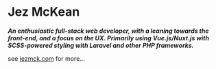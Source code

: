 <!--
**jezmck/jezmck** is a ✨ _special_ ✨ repository because its `README.md` (this file) appears on your GitHub profile.

Here are some ideas to get you started:

- 🔭 I’m currently working on ...
- 🌱 I’m currently learning ...
- 👯 I’m looking to collaborate on ...
- 🤔 I’m looking for help with ...
- 💬 Ask me about ...
- 📫 How to reach me: ...
- 😄 Pronouns: ...
- ⚡ Fun fact: ...
-->

# Jez McKean
***An enthusiastic full-stack web developer, with a leaning towards the front-end, and a focus on the UX. Primarily using Vue.js/Nuxt.js with SCSS-powered styling with Laravel and other PHP frameworks.***

see [jezmck.com](https://blog.jezmckean.com/me/) for more...
